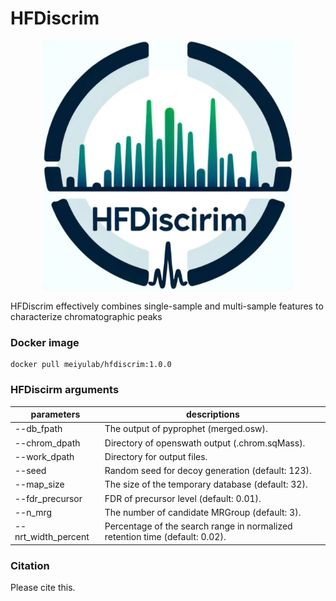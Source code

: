 # HFDiscrim

<p align="center">
  <img src="https://github.com/yachliu/HFDiscrim/blob/main/images/hfdiscrim-logo.png" alt="image" width="400"/>
  <p>HFDiscrim effectively combines single-sample and multi-sample features to characterize chromatographic peaks</p>
</p>

### Docker image
```shell
docker pull meiyulab/hfdiscrim:1.0.0
```

### HFDiscirm arguments
|parameters|descriptions|
|---|---|
|--db_fpath|The output of pyprophet (merged.osw).|
|--chrom_dpath|Directory of openswath output (.chrom.sqMass).|
|--work_dpath|Directory for output files.|
|--seed|Random seed for decoy generation (default: 123).|
|--map_size|The size of the temporary database (default: 32).|
|--fdr_precursor|FDR of precursor level (default: 0.01).|
|--n_mrg|The number of candidate MRGroup (default: 3).|
|--nrt_width_percent|Percentage of the search range in normalized retention time (default: 0.02).| 

### Citation
Please cite this.
